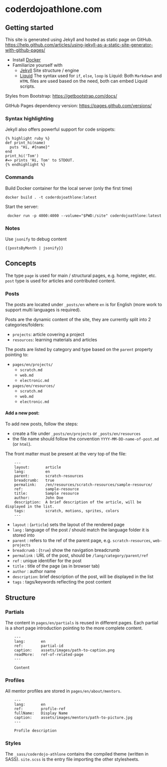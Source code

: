 # coderdojoathlone.com

## Getting started

This site is generated using Jekyll and hosted as static page on GitHub.
https://help.github.com/articles/using-jekyll-as-a-static-site-generator-with-github-pages/

- Install [Docker](https://www.docker.com/)
- Familiarize yourself with
  - [Jekyll](https://jekyllrb.com/docs/)
  Site structure / engine
  - [Liquid](https://shopify.github.io/liquid/basics/introduction/)
  The syntax used for `if`, `else`, `loop` is Liquid:
  Both `Markdown` and `HTML` files are used based on the need, both can embed Liquid scripts.

Styles from Bootstrap:
https://getbootstrap.com/docs/

GitHub Pages dependency version:
https://pages.github.com/versions/

### Syntax highlighting

Jekyll also offers powerful support for code snippets:

```
{% highlight ruby %}
def print_hi(name)
  puts "Hi, #{name}"
end
print_hi('Tom')
#=> prints 'Hi, Tom' to STDOUT.
{% endhighlight %}
```

### Commands

Build Docker container for the local server (only the first time)

```shell
docker build . -t coderdojoathlone:latest
```

Start the server:
```shell
 docker run -p 4000:4000 --volume="$PWD:/site" coderdojoathlone:latest
```

### Notes

Use `jsonify` to debug content

```
{{postsByMonth | jsonify}}
```


## Concepts

The type `page` is used for main / structural pages, e.g. home, register, etc.
`post` type is used for articles and contributed content.

### Posts

The posts are located under `_posts/en` where `en` is for English (more work to support multi languages is required).

Posts are the dynamic content of the site, they are currently split into 2 categories/folders:
- `projects`:    article covering a project
- `resources`:  learning materials and articles

The posts are listed by category and type based on the `parent` property pointing to:

- `pages/en/projects/`
  - `scratch.md`
  - `web.md`
  - `electronic.md`
- `pages/en/resources/`
  - `scratch.md`
  - `web.md`
  - `electronic.md`

#### Add a new post:

To add new posts, follow the steps:

- create a file under `_posts/en/projects` or `_posts/en/resources`
- the file name should follow the convention `YYYY-MM-DD-name-of-post.md` (or `html`).

The front matter must be present at the very top of the file:

```
    ---
    layout:       article
    lang:         en
    parent:       scratch-resources
    breadcrumb:   true
    permalink:    /en/resources/scratch-resources/sample-resource/
    ref:          sample-resource
    title:        Sample resource
    author:       John Doe
    description:  A brief description of the article, will be displayed in the list.
    tags:         scratch, motions, sprites, colors
    ---
```

- `layout`     : (`article`) sets the layout of the rendered page
- `lang`       : language of the post / should match the language folder it is stored into
- `parent`     : refers to the ref of the parent page, e.g. `scratch-resources`, `web-projects`
- `breadcrumb` : (`true`) show the navigation breadcrumb
- `permalink`  : URL of the post, should be `/lang/category/parent/ref`
- `ref`        : unique identifier for the post
- `title`      : title of the page (as in browser tab)
- `author`     : author name
- `description`: brief description of the post, will be displayed in the list
- `tags`       : tags/keywords reflecting the post content


## Structure

### Partials

The content in `pages/en/partials` is reused in different pages.
Each partial is a short page introduction pointing to the more complete content.

```text
    ---
    lang:       en
    ref:        partial-id
    caption:    assets/images/path-to-caption.png
    readMore:   ref-of-related-page
    ---

    Content
```

### Profiles

All mentor profiles are stored in `pages/en/about/mentors`.

```text
    ---
    lang:       en
    ref:        profile-ref
    fullName:   Display Name
    caption:    assets/images/mentors/path-to-picture.jpg
    ---

    Profile description
```

### Styles

The `_sass/coderdojo-athlone` contains the compiled theme (written in SASS).
`site.scss` is the entry file importing the other stylesheets.
